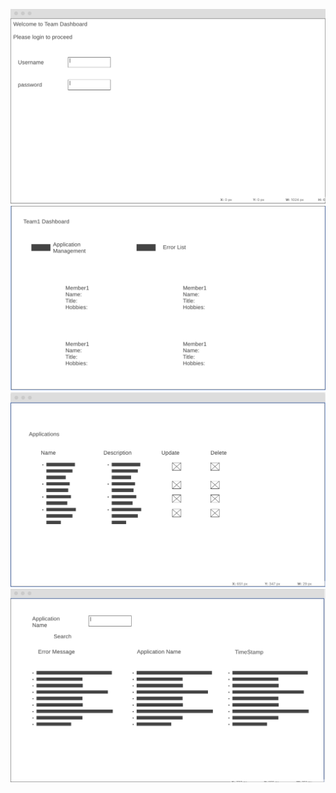 ![Index Page](indexpageLayout.png)
![TeamPage](TeamPage.png)
![Application Page](ApplicaitonManagementPage.png)
![Error Page](ErrorListPage.png)
